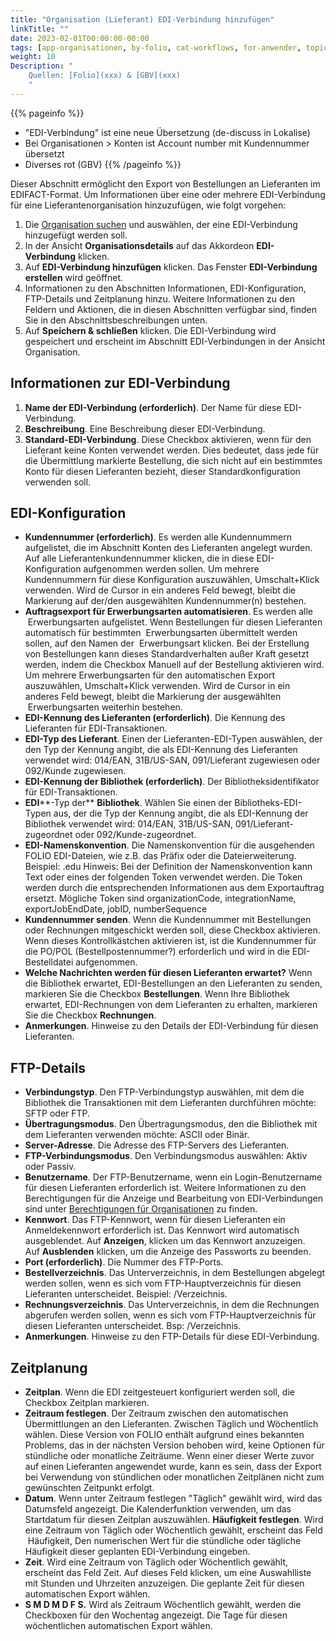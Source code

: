 ```yaml
---
title: "Organisation (Lieferant) EDI-Verbindung hinzufügen"
linkTitle: ""
date: 2023-02-01T00:00:00-00:00
tags: [app-organisationen, by-folio, cat-workflows, for-anwender, topic-edi, meta-uebersetzungsproblem]
weight: 10
Description: "
    Quellen: [Folio](xxx) & [GBV](xxx)
    "
---
```


{{% pageinfo %}}
-   "EDI-Verbindung" ist eine neue Übersetzung (de-discuss in Lokalise)
-   Bei Organisationen > Konten ist Account number mit Kundennummer übersetzt
- 	Diverses rot (GBV)
{{% /pageinfo %}}

Dieser Abschnitt ermöglicht den Export von Bestellungen an Lieferanten im EDIFACT-Format. Um Informationen über eine oder mehrere EDI-Verbindung für eine Lieferantenorganisation hinzuzufügen, wie folgt vorgehen:

1.  Die [Organisation suchen](https://info.gbv.de/display/FOLIOGBVEXTERN/Folio%3A+Organisation+suchen) und auswählen, der eine EDI-Verbindung hinzugefügt werden soll.
2.  In der Ansicht **Organisationsdetails** auf das Akkordeon **EDI-Verbindung** klicken.
3.  Auf **EDI-Verbindung hinzufügen** klicken. Das Fenster **EDI-Verbindung erstellen** wird geöffnet.
4.  Informationen zu den Abschnitten Informationen, EDI-Konfiguration, FTP-Details und Zeitplanung hinzu. Weitere Informationen zu den Feldern und Aktionen, die in diesen Abschnitten verfügbar sind, finden Sie in den Abschnittsbeschreibungen unten.
5.  Auf **Speichern & schließen** klicken. Die EDI-Verbindung wird gespeichert und erscheint im Abschnitt EDI-Verbindungen in der Ansicht Organisation.

## Informationen zur EDI-Verbindung

1.  **Name der EDI-Verbindung (erforderlich)**. Der Name für diese EDI-Verbindung.
2.  **Beschreibung**. Eine Beschreibung dieser EDI-Verbindung.
3.  **Standard-EDI-Verbindung**. Diese Checkbox aktivieren, wenn für den Lieferant keine Konten verwendet werden. Dies bedeutet, dass jede für die Übermittlung markierte Bestellung, die sich nicht auf ein bestimmtes Konto für diesen Lieferanten bezieht, dieser Standardkonfiguration verwenden soll.

## EDI-Konfiguration

-   **Kundennummer (erforderlich)**. Es werden alle Kundennummern aufgelistet, die im Abschnitt Konten des Lieferanten angelegt wurden. Auf alle Lieferantenkundennummer klicken, die in diese EDI-Konfiguration aufgenommen werden sollen. Um mehrere Kundennummern für diese Konfiguration auszuwählen, Umschalt+Klick verwenden. Wird de Cursor in ein anderes Feld bewegt, bleibt die Markierung auf der/den ausgewählten Kundennummer(n) bestehen.
-   **Auftragsexport für Erwerbungsarten automatisieren**. Es werden alle  Erwerbungsarten aufgelistet. Wenn Bestellungen für diesen Lieferanten automatisch für bestimmten  Erwerbungsarten übermittelt werden sollen, auf den Namen der  Erwerbungsart klicken. Bei der Erstellung von Bestellungen kann dieses Standardverhalten außer Kraft gesetzt werden, indem die Checkbox Manuell auf der Bestellung aktivieren wird. Um mehrere Erwerbungsarten für den automatischen Export auszuwählen, Umschalt+Klick verwenden. Wird de Cursor in ein anderes Feld bewegt, bleibt die Markierung der ausgewählten  Erwerbungsarten weiterhin bestehen.
-   **EDI-Kennung des Lieferanten (erforderlich)**. Die Kennung des Lieferanten für EDI-Transaktionen.
-   **EDI-Typ des Lieferant**. Einen der Lieferanten-EDI-Typen auswählen, der den Typ der Kennung angibt, die als EDI-Kennung des Lieferanten verwendet wird: 014/EAN, 31B/US-SAN, 091/Lieferant zugewiesen oder 092/Kunde zugewiesen.
-   **EDI-Kennung der Bibliothek (erforderlich)**. Der Bibliotheksidentifikator für EDI-Transaktionen.
-   **EDI****\-Typ der** **Bibliothek**. Wählen Sie einen der Bibliotheks-EDI-Typen aus, der die Typ der Kennung angibt, die als EDI-Kennung der Bibliothek verwendet wird: 014/EAN, 31B/US-SAN, 091/Lieferant-zugeordnet oder 092/Kunde-zugeordnet.
-   **EDI-Namenskonvention**. Die Namenskonvention für die ausgehenden FOLIO EDI-Dateien, wie z.B. das Präfix oder die Dateierweiterung. Beispiel: .edu Hinweis: Bei der Definition der Namenskonvention kann Text oder eines der folgenden Token verwendet werden. Die Token werden durch die entsprechenden Informationen aus dem Exportauftrag ersetzt. Mögliche Token sind organizationCode, integrationName, exportJobEndDate, jobID, numberSequence
-   **Kundennummer senden**. Wenn die Kundennummer mit Bestellungen oder Rechnungen mitgeschickt werden soll, diese Checkbox aktivieren. Wenn dieses Kontrollkästchen aktivieren ist, ist die Kundennummer für die PO/POL (Bestellpostennummer?) erforderlich und wird in die EDI-Bestelldatei aufgenommen.
-   **Welche Nachrichten werden für diesen Lieferanten erwartet?** Wenn die Bibliothek erwartet, EDI-Bestellungen an den Lieferanten zu senden, markieren Sie die Checkbox **Bestellungen**. Wenn Ihre Bibliothek erwartet, EDI-Rechnungen von dem Lieferanten zu erhalten, markieren Sie die Checkbox **Rechnungen**.
-   **Anmerkungen**. Hinweise zu den Details der EDI-Verbindung für diesen Lieferanten.

## FTP-Details

-   **Verbindungstyp**. Den FTP-Verbindungstyp auswählen, mit dem die Bibliothek die Transaktionen mit dem Lieferanten durchführen möchte: SFTP oder FTP.
-   **Übertragungsmodus**. Den Übertragungsmodus, den die Bibliothek mit dem Lieferanten verwenden möchte: ASCII oder Binär.
-   **Server-Adresse**. Die Adresse des FTP-Servers des Lieferanten.
-   **FTP-Verbindungsmodus**. Den Verbindungsmodus auswählen: Aktiv oder Passiv.
-   **Benutzername**. Der FTP-Benutzername, wenn ein Login-Benutzername für diesen Lieferanten erforderlich ist. Weitere Informationen zu den Berechtigungen für die Anzeige und Bearbeitung von EDI-Verbindungen sind unter [Berechtigungen für Organisationen](https://info.gbv.de/display/FOLIOGBVEXTERN/Organisationen) zu finden.
-   **Kennwort**. Das FTP-Kennwort, wenn für diesen Lieferanten ein Anmeldekennwort erforderlich ist. Das Kennwort wird automatisch ausgeblendet. Auf **Anzeigen**, klicken um das Kennwort anzuzeigen. Auf **Ausblenden** klicken, um die Anzeige des Passworts zu beenden.
-   **Port (erforderlich)**. Die Nummer des FTP-Ports.
-   **Bestellverzeichnis**. Das Unterverzeichnis, in dem Bestellungen abgelegt werden sollen, wenn es sich vom FTP-Hauptverzeichnis für diesen Lieferanten unterscheidet. Beispiel: /Verzeichnis.
-   **Rechnungsverzeichnis**. Das Unterverzeichnis, in dem die Rechnungen abgerufen werden sollen, wenn es sich vom FTP-Hauptverzeichnis für diesen Lieferanten unterscheidet. Bsp: /Verzeichnis.
-   **Anmerkungen**. Hinweise zu den FTP-Details für diese EDI-Verbindung.

## Zeitplanung

-   **Zeitplan**. Wenn die EDI zeitgesteuert konfiguriert werden soll, die Checkbox Zeitplan markieren.
-   **Zeitraum festlegen**. Der Zeitraum zwischen den automatischen Übermittlungen an den Lieferanten. Zwischen Täglich und Wöchentlich wählen. Diese Version von FOLIO enthält aufgrund eines bekannten Problems, das in der nächsten Version behoben wird, keine Optionen für stündliche oder monatliche Zeiträume. Wenn einer dieser Werte zuvor auf einen Lieferanten angewendet wurde, kann es sein, dass der Export bei Verwendung von stündlichen oder monatlichen Zeitplänen nicht zum gewünschten Zeitpunkt erfolgt.
-   **Datum**. Wenn unter Zeitraum festlegen "Täglich" gewählt wird, wird das Datumsfeld angezeigt. Die Kalenderfunktion verwenden, um das Startdatum für diesen Zeitplan auszuwählen.
    **Häufigkeit festlegen**. Wird eine Zeitraum von Täglich oder Wöchentlich gewählt, erscheint das Feld  Häufigkeit, Den numerischen Wert für die stündliche oder tägliche Häufigkeit dieser geplanten EDI-Verbindung eingeben.
-   **Zeit**. Wird eine Zeitraum von Täglich oder Wöchentlich gewählt, erscheint das Feld Zeit. Auf dieses Feld klicken, um eine Auswahlliste mit Stunden und Uhrzeiten anzuzeigen. Die geplante Zeit für diesen automatischen Export wählen.
-   **S M D M D F S.** Wird als Zeitraum Wöchentlich gewählt, werden die Checkboxen für den Wochentag angezeigt. Die Tage für diesen wöchentlichen automatischen Export wählen.
